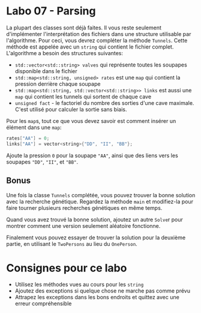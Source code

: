 # Labo 07 - Parsing

La plupart des classes sont déjà faites.
Il vous reste seulement d'implémenter l'interprétation des fichiers dans une structure utilisable par l'algorithme.
Pour ceci, vous devrez compléter la méthode `Tunnels`.
Cette méthode est appelée avec un `string` qui contient le fichier complet.
L'algorithme a besoin des structures suivantes:

- `std::vector<std::string> valves` qui représente toutes les soupapes disponible dans le fichier
- `std::map<std::string, unsigned> rates` est une `map` qui contient la pression derrière chaque soupape 
- `std::map<std::string, std::vector<std::string>> links` est aussi une `map` qui contient les tunnels qui
sortent de chaque cave
- `unsigned fact` - le factoriel du nombre des sorties d'une cave maximale.
C'est utilisé pour calculer la sortie sans biais.

Pour les `map`s, tout ce que vous devez savoir est comment insérer un élément dans une `map`:

```c++
rates["AA"] = 0;
links["AA"] = vector<string>{"DD", "II", "BB"};
```

Ajoute la pression `0` pour la soupape `"AA"`, ainsi que des liens vers les soupapes `"DD"`, `"II"`, et `"BB"`.

## Bonus

Une fois la classe `Tunnels` complétée, vous pouvez trouver la bonne solution avec la recherche
génétique.
Regardez la méthode `main` et modifiez-la pour faire tourner plusieurs recherches génétiques en même temps.

Quand vous avez trouvé la bonne solution, ajoutez un autre `Solve`r pour montrer comment une version
seulement aléatoire fonctionne.

Finalement vous pouvez essayer de trouver la solution pour la deuxième partie, en utilisant le
`TwoPersons` au lieu du `OnePerson`.

# Consignes pour ce labo

- Utilisez les méthodes vues au cours pour les `string`
- Ajoutez des exceptions si quelque chose ne marche pas comme prévu
- Attrapez les exceptions dans les bons endroits et quittez avec une erreur compréhensible